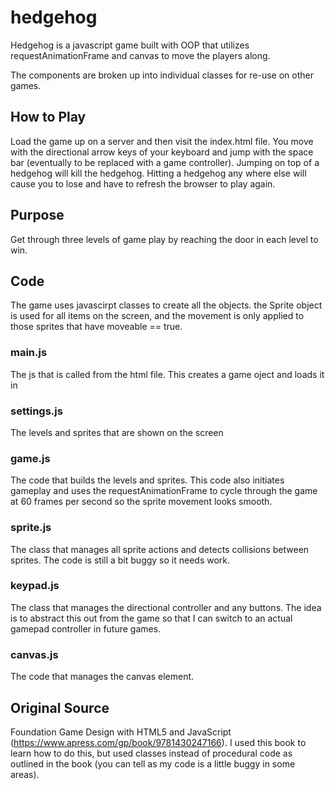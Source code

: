 # hedgehog

Hedgehog is a javascript game built with OOP that utilizes requestAnimationFrame and canvas to move the players along.

The components are broken up into individual classes for re-use on other games.

## How to Play
Load the game up on a server and then visit the index.html file.  You move with the directional arrow keys of your keyboard and jump with the space bar (eventually to be replaced with a game controller).  Jumping on top of a hedgehog will kill the hedgehog. Hitting a hedgehog any where else will cause you to lose and have to refresh the browser to play again.

## Purpose
Get through three levels of game play by reaching the door in each level to win.

## Code
The game uses javascirpt classes to create all the objects.  the Sprite object is used for all items on the screen, and the movement is only applied to those sprites that have moveable == true.

### main.js
The js that is called from the html file.  This creates a game oject and loads it in

### settings.js
The levels and sprites that are shown on the screen

### game.js
The code that builds the levels and sprites.  This code also initiates gameplay and uses the requestAnimationFrame to cycle through the game at 60 frames per second so the sprite movement looks smooth.  

### sprite.js
The class that manages all sprite actions and detects collisions between sprites. The code is still a bit buggy so it needs work.

### keypad.js
The class that manages the directional controller and any buttons.  The idea is to abstract this out from the game so that I can switch to an actual gamepad controller in future games.

### canvas.js
The code that manages the canvas element.

## Original Source
Foundation Game Design with HTML5 and JavaScript (https://www.apress.com/gp/book/9781430247166).  I used this book to learn how to do this, but used classes instead of procedural code as outlined in the book (you can tell as my code is a little buggy in some areas).
